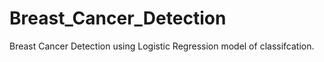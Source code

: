 # Breast_Cancer_Detection
Breast Cancer Detection using Logistic Regression model of classifcation. 
